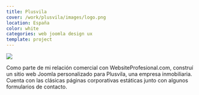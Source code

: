 ```yaml
---
title: Plusvila
cover: /work/plusvila/images/logo.png
location: España
color: white
categories: web joomla design ux
template: project
---
```


![](/work/plusvila/images/1.png)

Como parte de mi relación comercial con WebsiteProfesional.com, construí un sitio web Joomla personalizado para Plusvila, una empresa inmobiliaria. Cuenta con las clásicas páginas corporativas estáticas junto con algunos formularios de contacto.
